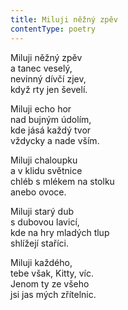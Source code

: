 ```yaml
---
title: Miluji něžný zpěv
contentType: poetry
---
```


<section>

Miluji něžný zpěv  
a tanec veselý,  
nevinný dívčí zjev,  
když rty jen ševelí.

Miluji echo hor  
nad bujným údolím,  
kde jásá každý tvor  
vždycky a nade vším.

Miluji chaloupku  
a v klidu světnice  
chléb s mlékem na stolku  
anebo ovoce.

Miluji starý dub  
s dubovou lavicí,  
kde na hry mladých tlup  
shlížejí staříci.

Miluji každého,  
tebe však, Kitty, víc.  
Jenom ty ze všeho  
jsi jas mých zřítelnic.

</section>
